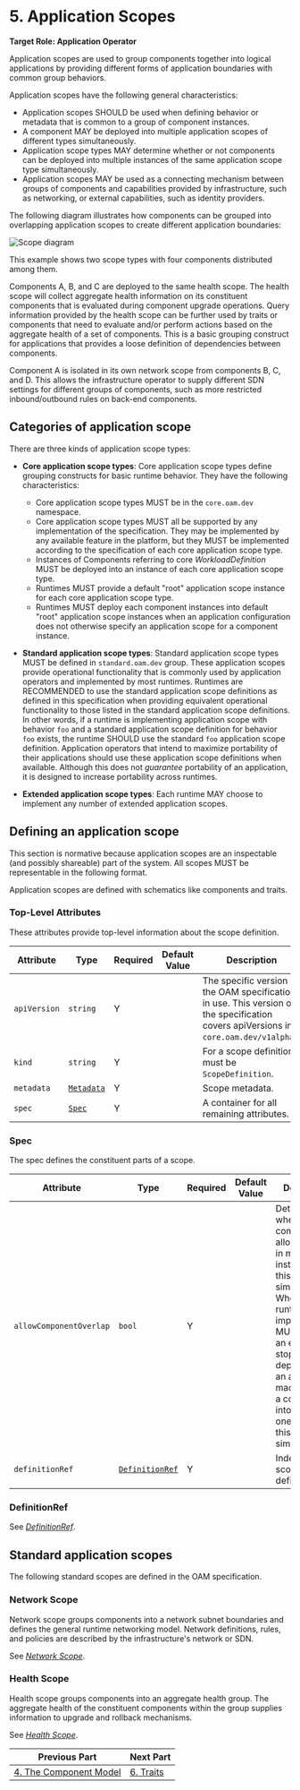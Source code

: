 # 5. Application Scopes

**Target Role: Application Operator**

Application scopes are used to group components together into logical applications by providing different forms of application boundaries with common group behaviors.

Application scopes have the following general characteristics:

 - Application scopes SHOULD be used when defining behavior or metadata that is common to a group of component instances.
 - A component MAY be deployed into multiple application scopes of different types simultaneously.
 - Application scope types MAY determine whether or not components can be deployed into multiple instances of the same application scope type simultaneously.
 - Application scopes MAY be used as a connecting mechanism between groups of components and capabilities provided by infrastructure, such as networking, or external capabilities, such as identity providers.

The following diagram illustrates how components can be grouped into overlapping application scopes to create different application boundaries:

![Scope diagram][scope-diagram-1]

This example shows two scope types with four components distributed among them.

Components A, B, and C are deployed to the same health scope. The health scope will collect aggregate health information on its constituent components that is evaluated during component upgrade operations. Query information provided by the health scope can be further used by traits or components that need to evaluate and/or perform actions based on the aggregate health of a set of components. This is a basic grouping construct for applications that provides a loose definition of dependencies between components.

Component A is isolated in its own network scope from components B, C, and D. This allows the infrastructure operator to supply different SDN settings for different groups of components, such as more restricted inbound/outbound rules on back-end components.

## Categories of application scope

There are three kinds of application scope types:

 - **Core application scope types**: Core application scope types define grouping constructs for basic runtime behavior. They have the following characteristics:
    - Core application scope types MUST be in the `core.oam.dev` namespace.
    - Core application scope types MUST all be supported by any implementation of the specification. They may be implemented by any available feature in the platform, but they MUST be implemented according to the specification of each core application scope type.
    - Instances of Components referring to core *WorkloadDefinition* MUST be deployed into an instance of each core application scope type.
    - Runtimes MUST provide a default "root" application scope instance for each core application scope type.
    - Runtimes MUST deploy each component instances into default "root" application scope instances when an application configuration does not otherwise specify an application scope for a component instance.

 - **Standard application scope types**: Standard application scope types MUST be defined in `standard.oam.dev` group. These application scopes provide operational functionality that is commonly used by application operators and implemented by most runtimes. Runtimes are RECOMMENDED to use the standard application scope definitions as defined in this specification when providing equivalent operational functionality to those listed in the standard application scope definitions. In other words, if a runtime is implementing application scope with behavior `foo` and a standard application scope definition for behavior `foo` exists, the runtime SHOULD use the standard `foo` application scope definition. Application operators that intend to maximize portability of their applications should use these application scope definitions when available. Although this does not _guarantee_ portability of an application, it is designed to increase portability across runtimes.

 - **Extended application scope types**:  Each runtime MAY choose to implement any number of extended application scopes.


## Defining an application scope

This section is normative because application scopes are an inspectable (and possibly shareable) part of the system. All scopes MUST be representable in the following format.

Application scopes are defined with schematics like components and traits.

### Top-Level Attributes

These attributes provide top-level information about the scope definition.

| Attribute | Type | Required | Default Value | Description |
|-----------|------|----------|---------------|-------------|
| `apiVersion` | `string` | Y || The specific version of the OAM specification in use. This version of the specification covers apiVersions in `core.oam.dev/v1alpha2`. |
| `kind` | `string` | Y || For a scope definition, must be `ScopeDefinition`. |
| `metadata` | [`Metadata`](2.overview_and_terminology.md#metadata) | Y | | Scope metadata. |
| `spec`| [`Spec`](#spec) | Y || A container for all remaining attributes. |

### Spec

The spec defines the constituent parts of a scope. 

| Attribute | Type | Required | Default Value | Description |
|-----------|------|----------|---------------|-------------|
| `allowComponentOverlap` | `bool` | Y | | Determines whether a component is allowed to be in multiple instances of this scope type simultaneously. When false, the runtime implementation MUST produce an error and stop deployment if an attempt is made to place a component into more than one instance of this scope type simultaneously. |
| `definitionRef` | [`DefinitionRef`](#definitionRef) | Y | | Index of the scope definition. |

### DefinitionRef

See [*DefinitionRef*](3.workload.md#DefinitionRef).

## Standard application scopes

The following standard scopes are defined in the OAM specification.

### Network Scope

Network scope groups components into a network subnet boundaries and defines the general runtime networking model. Network definitions, rules, and policies are described by the infrastructure's network or SDN.

See [*Network Scope*](standard/scopes/network_scope.md).

### Health Scope

Health scope groups components into an aggregate health group. The aggregate health of the constituent components within the group supplies information to upgrade and rollback mechanisms.

See [*Health Scope*](standard/scopes/health_scope.md).

[scope-diagram-1]: assets/scopes-diagram-1.png

| Previous Part | Next Part   |
| ------------- |-------------|
| [4. The Component Model](4.component.md)     | [6. Traits](6.traits.md) |

